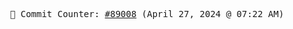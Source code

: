 <p align="center">
    <samp>
        📮 Commit Counter: <a href="https://github.com/Javascript-void0/Javascript-void0/commits/main">#89008</a> (April 27, 2024 @ 07:22 AM)
    </samp>
</p>